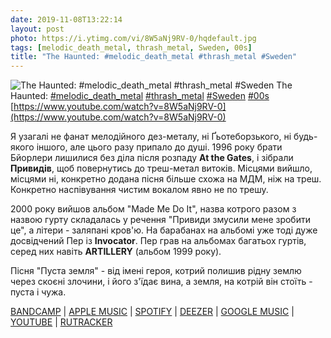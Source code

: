 ```yaml
---
date: 2019-11-08T13:22:14
layout: post
photo: https://i.ytimg.com/vi/8W5aNj9RV-0/hqdefault.jpg
tags: [melodic_death_metal, thrash_metal, Sweden, 00s]
title: "The Haunted: #melodic_death_metal #thrash_metal #Sweden"
---
```

![The Haunted: #melodic_death_metal #thrash_metal #Sweden](https://i.ytimg.com/vi/8W5aNj9RV-0/hqdefault.jpg)
The Haunted: [#melodic_death_metal](/tags/#melodic_death_metal) [#thrash_metal](/tags/#thrash_metal) [#Sweden](/tags/#Sweden) [#00s](/tags/#00s) [https://www.youtube.com/watch?v=8W5aNj9RV-0](https://www.youtube.com/watch?v=8W5aNj9RV-0)

Я узагалі не фанат мелодійного дез-металу, ні Ґьотеборзького, ні будь-якого іншого, але цього разу припало до душі. 1996 року брати Бйорлери лишилися без діла після розпаду **At the Gates**, і зібрали **Привидів**, щоб повернутись до треш-метал витоків. Місцями вийшло, місцями ні, конкретно додана пісня більше схожа на МДМ, ніж на треш. Конкретно наспівування чистим вокалом явно не по трешу.

2000 року вийшов альбом &quot;Made Me Do It&quot;, назва котрого разом з назвою гурту складалась у речення &quot;Привиди змусили мене зробити це&quot;, а літери - заляпані кров&#39;ю. На барабанах на альбомі уже тоді дуже досвідчений Пер із **Invocator**. Пер грав на альбомах багатьох гуртів, серед них навіть **ARTILLERY** (альбом 1999 року).

Пісня &quot;Пуста земля&quot; - від імені героя, котрий полишив рідну землю через скоєні злочини, і його з&#39;їдає вина, а земля, на котрій він стоїть - пуста і чужа.

[BANDCAMP](https://thehaunted.bandcamp.com/album/the-haunted-made-me-do-it) \| [APPLE MUSIC](https://music.apple.com/us/album/made-me-do-it/45445612) \| [SPOTIFY](https://open.spotify.com/album/6dt11CX1SM03aJ40xVbERX) \| [DEEZER](https://www.deezer.com/album/6967678?utm_source=deezer&amp;utm_content=album-6967678&amp;utm_term=1601611822_1573212015&amp;utm_medium=web) \| [GOOGLE MUSIC](https://play.google.com/music/m/Bnburb6ytki5ol33jekvbu2myku?t=The_Haunted_Made_Me_Do_It_-_The_Haunted) \| [YOUTUBE](https://www.youtube.com/playlist?list=OLAK5uy_mJ3Wd5LdMt4cGJPqtVbbzYC4faXpwxdts) \| [RUTRACKER](https://rutracker.org/forum/viewtopic.php?t=3531129)